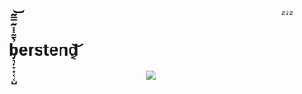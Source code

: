 <p align="right">
  <code>zzz</code>
</p>
<h1>b̡͉̙̞͙͔͔̺̉͌̽̽͂̿͂͝erstend͔͝</h1>

<p align="center">
  <img src="https://github-readme-stats.vercel.app/api?username=berstend&show_icons=true&count_private=true&theme=default&hide_border=true&hide=issues,contribs&include_all_commits=true&title_color=0053a0&hide_title=true" />
</p>

